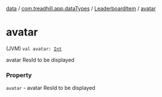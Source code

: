 [data](../../index.md) / [com.treadhill.app.dataTypes](../index.md) / [LeaderboardItem](index.md) / [avatar](./avatar.md)

# avatar

(JVM) `val avatar: `[`Int`](https://kotlinlang.org/api/latest/jvm/stdlib/kotlin/-int/index.html)

avatar ResId to be displayed

### Property

`avatar` - avatar ResId to be displayed